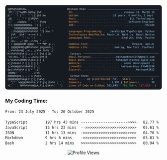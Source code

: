 <a href="https://github.com/HashaamKhan19/HashaamKhan19">
  <picture>
    <source media="(prefers-color-scheme: dark)" srcset="https://raw.githubusercontent.com/HashaamKhan19/HashaamKhan19/main/dark_mode.svg">
    <img alt="Hashaam Khan's GitHub Profile README" src="https://raw.githubusercontent.com/HashaamKhan19/HashaamKhan19/main/dark_mode.svg">
  </picture>
</a>

<h3>My Coding Time:</h1>
<!--START_SECTION:waka-->

```txt
From: 23 July 2025 - To: 20 October 2025

TypeScript        197 hrs 45 mins --------------------->>>>   82.77 %
JavaScript        13 hrs 23 mins  -->>>>>>>>>>>>>>>>>>>>>>>   05.61 %
JSON              11 hrs 13 mins  ->>>>>>>>>>>>>>>>>>>>>>>>   04.70 %
Markdown          9 hrs 6 mins    ->>>>>>>>>>>>>>>>>>>>>>>>   03.81 %
Bash              2 hrs 14 mins   >>>>>>>>>>>>>>>>>>>>>>>>>   00.94 %
```

<!--END_SECTION:waka-->

<p align="center">
  <img src="https://komarev.com/ghpvc/?username=HashaamKhan19&color=grey&style=for-the-badge&abbreviated=true" alt="Profile Views"/>
</p>
